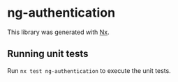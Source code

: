 # ng-authentication

This library was generated with [Nx](https://nx.dev).

## Running unit tests

Run `nx test ng-authentication` to execute the unit tests.
